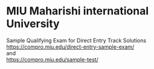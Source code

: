 # MIU Maharishi international University
Sample Qualifying Exam for Direct Entry Track Solutions </br>
https://compro.miu.edu/direct-entry-sample-exam/
</br> and </br>
https://compro.miu.edu/sample-test/
